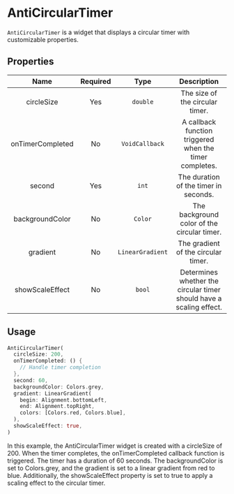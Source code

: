 # AntiCircularTimer

`AntiCircularTimer` is a widget that displays a circular timer with customizable properties.

## Properties

|       Name       | Required |       Type       |                             Description                             |
| :--------------: | :------: | :--------------: | :-----------------------------------------------------------------: |
|    circleSize    |   Yes    |     `double`     |                   The size of the circular timer.                   |
| onTimerCompleted |    No    |  `VoidCallback`  |       A callback function triggered when the timer completes.       |
|      second      |   Yes    |      `int`       |                The duration of the timer in seconds.                |
| backgroundColor  |    No    |     `Color`      |             The background color of the circular timer.             |
|     gradient     |    No    | `LinearGradient` |                 The gradient of the circular timer.                 |
| showScaleEffect  |    No    |      `bool`      | Determines whether the circular timer should have a scaling effect. |

## Usage

```dart
AntiCircularTimer(
  circleSize: 200,
  onTimerCompleted: () {
    // Handle timer completion
  },
  second: 60,
  backgroundColor: Colors.grey,
  gradient: LinearGradient(
    begin: Alignment.bottomLeft,
    end: Alignment.topRight,
    colors: [Colors.red, Colors.blue],
  ),
  showScaleEffect: true,
)
```

In this example, the AntiCircularTimer widget is created with a circleSize of 200. When the timer completes, the onTimerCompleted callback function is triggered. The timer has a duration of 60 seconds. The backgroundColor is set to Colors.grey, and the gradient is set to a linear gradient from red to blue. Additionally, the showScaleEffect property is set to true to apply a scaling effect to the circular timer.

